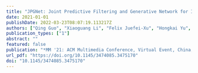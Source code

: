 ```yaml
---
title: "JPGNet: Joint Predictive Filtering and Generative Network for Image Inpainting"
date: 2021-01-01
publishDate: 2022-03-23T08:07:19.113217Z
authors: ["Qing Guo", "Xiaoguang Li", "Felix Juefei-Xu", "Hongkai Yu", "Yang Liu", "Song Wang"]
publication_types: ["1"]
abstract: ""
featured: false
publication: "*MM '21: ACM Multimedia Conference, Virtual Event, China, October 20 - 24, 2021*"
url_pdf: "https://doi.org/10.1145/3474085.3475170"
doi: "10.1145/3474085.3475170"
---
```



